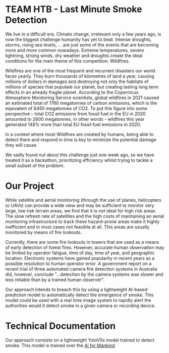 # TEAM HTB - Last Minute Smoke Detection

We live in a difficult era. Climate change, irrelevant only a few years ago, is now the biggest challenge humanity has yet to beat. Intense droughts, storms, rising sea levels, ... are just some of the events that are becoming more and more common nowadays. Extreme temperatures, severe lightning, strong winds, dry weather and droughts create the ideal conditions for the main theme of this competition: Wildfires. 

Wildfires are one of the most frequent and recurrent disasters our world faces yearly. They burn thousands of kilometres of land a year, causing millions of dollars in damages and destroying not only the habitats of millions of species that populate our planet, but creating lasting long term effects in an already fragile planet. According to the Copernicus Atmosphere Monitoring Service scientists, global wildfires in 2021 caused an estimated total of 1760 megatonnes of carbon emissions, which is the equivalent of 6450 megatonnes of CO2. To put this figure into some perspective – total CO2 emissions from fossil fuel in the EU in 2020 amounted to 2600 megatonnes, in other words - wildfires this year generated 148% more than total EU fossil fuel emissions in 2020.

In a context where most Wildfires are created by humans, being able to detect them and respond in time is key to minimize the potential damage they will cause. 

We sadly found out about this challenge just one week ago, so we have treated it as a hackathon, prioritizing efficiency whilst trying to tackle a small subset of the problem.

# Our Project

While satellite and aerial monitoring (through the use of planes, helicopters or UAVs) can provide a wide view and may be sufficient to monitor very large, low risk terrain areas, 
we find that it is not ideal for high risk areas. The slow refresh rate of satellites and the high costs of maintaining an aerial monitoring infrastructure to track these hazard-prone areas make it highly inefficient and in most cases not feasible at all. This areas are usually monitored by means of fire lookouts.

Currently, there are some fire lookouts in towers that are used as a means of early detection of forest fires. However, accurate human observation may be limited by operator fatigue, time of day, time of year, and geographic location. Electronic systems have gained popularity in recent years as a possible resolution to human operator error. A government report on a recent trial of three automated camera fire detection systems in Australia did, however, conclude "...detection by the camera systems was slower and less reliable than by a trained human observer".

Our approach intends to breach this by using a lightweight AI-based prediction model to automatically detect the emergence of smoke. This model could be used with a real time image system to rapidly alert the authorities would it detect smoke in a given camera or recording device.

# Technical Documentation

Our approach consists on a lightweight YoloV5s model trained to detect smoke. This model is trained over the [Ai for Mankind](https://aiformankind.org/)  

